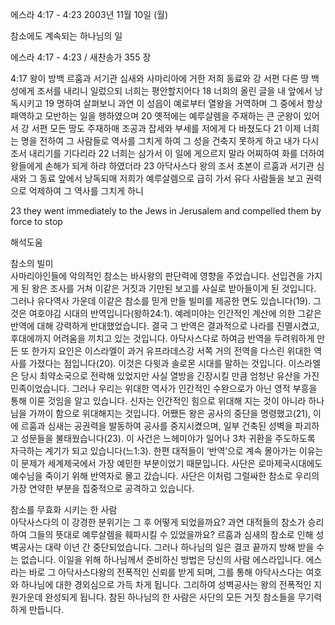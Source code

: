 에스라 4:17 - 4:23 
2003년 11월 10일 (월)

참소에도 계속되는 하나님의 일



에스라 4:17 - 4:23 / 새찬송가 355 장


4:17 왕이 방백 르훔과 서기관 심새와 사마리아에 거한 저희 동료와 강 서편 다른 땅 백성에게 조서를 내리니 일렀으되 너희는 평안할지어다 
18 너희의 올린 글을 내 앞에서 낭독시키고 
19 명하여 살펴보니 과연 이 성읍이 예로부터 열왕을 거역하며 그 중에서 항상 패역하고 모반하는 일을 행하였으며 
20 옛적에는 예루살렘을 주재하는 큰 군왕이 있어서 강 서편 모든 땅도 주재하매 조공과 잡세와 부세를 저에게 다 바쳤도다 
21 이제 너희는 명을 전하여 그 사람들로 역사를 그치게 하여 그 성을 건축지 못하게 하고 내가 다시 조서 내리기를 기다리라 
22 너희는 삼가서 이 일에 게으르지 말라 어찌하여 화를 더하여 왕들에게 손해가 되게 하랴 하였더라 
23 아닥사스다 왕의 조서 초본이 르훔과 서기관 심새와 그 동료 앞에서 낭독되매 저희가 예루살렘으로 급히 가서 유다 사람들을 보고 권력으로 억제하여 그 역사를 그치게 하니 

23 they went immediately to the Jews in Jerusalem and compelled them by force to stop

해석도움





참소의 빌미  
사마리아인들에 악의적인 참소는 바사왕의 판단력에 영향을 주었습니다. 선입견을 가지게 된 왕은 조사를 거쳐 이같은 거짓과 기만된 보고를 사실로 받아들이게 된 것입니다. 그러나 유다역사 가운데 이같은 참소를 믿게 만들 빌미를 제공한 면도 있습니다(19). 그것은  여호야김 시대의 반역입니다(왕하24:1). 예레미야는 인간적인 계산에 의한 그같은 반역에 대해 강력하게 반대했었습니다. 결국 그 반역은 결과적으로 나라를 진멸시켰고, 후대에까지 어려움을 끼치고 있는 것입니다. 아닥사스다로 하여금 반역을 두려워하게 만든 또 한가지 요인은 이스라엘이 과거 유프라데스강 서쪽 거의 전역을 다스린 위대한 역사를 가졌다는 점입니다(20). 이것은 다윗과 솔로몬 시대를 말하는 것입니다. 이스라엘은 당시 최약소국으로 전락해 있었지만 사실 열방을 긴장시킬 만큼 엄청난 유산을 가진 민족이었습니다. 그러나 우리는 위대한 역사가 인간적인 수완으로가 아닌 영적 부흥을 통해 이룬 것임을 알고 있습니다. 신자는 인간적인 힘으로 위대해 지는 것이 아니라 하나님을 가까이 함으로 위대해지는 것입니다. 어쨌든 왕은 공사의 중단을 명령했고(21), 이에 르훔과 심새는 공권력을 발동하여 공사를 중지시켰으며, 일부 건축된 성벽을 파괴하고 성문들을 불태웠습니다(23). 이 사건은 느헤미야가 일어나 3차 귀환을 주도하도록 자극하는 계기가 되고 있습니다(느1:3). 한편 대적들이 ‘반역’으로 계속 몰아가는 이유는 이 문제가 세계제국에서 가장 예민한 부분이었기 때문입니다. 사단은 로마제국시대에도 예수님을 죽이기 위해 반역자로 몰고 갔습니다. 사단은 이처럼 그럴싸한 참소로 우리의 가장 연약한 부분을 집중적으로 공격하고 있습니다. 

참소를 무효화 시키는 한 사람  
아닥사스다의 이 강경한 분위기는 그 후 어떻게 되었을까요? 과연 대적들의 참소가 승리하여 그들의 뜻대로 예루살렘을 훼파시킬 수 있었을까요? 르훔과 심새의 참소로 인해 성벽공사는 대략 이년 간 중단되었습니다. 그러나 하나님의 일은 결코 끝까지 방해 받을 수는 없습니다. 이일을 위해 하나님께서 준비하신 방법은 당신의 사람 에스라입니다. 에스라는 바로 그 아닥사스다왕의 전폭적인 신뢰를 받게 되며, 그를 통해 아닥사스다는 여호와 하나님에 대한 경외심으로 가득 차게 됩니다. 그리하여 성벽공사는 왕의 전폭적인 지원가운데 완성되게 됩니다. 참된 하나님의 한 사람은 사단의 모든 거짓 참소들을 무기력하게 만듭니다.